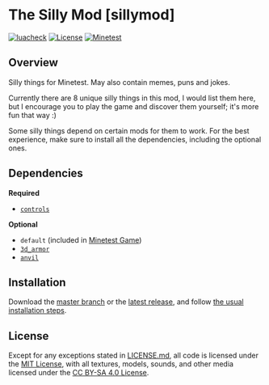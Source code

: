 
# The Silly Mod [sillymod]

[![luacheck](https://github.com/OgelGames/sillymod/workflows/luacheck/badge.svg)](https://github.com/OgelGames/sillymod/actions)
[![License](https://img.shields.io/badge/License-MIT%20and%20CC%20BY--SA%204.0-green.svg)](LICENSE.md)
[![Minetest](https://img.shields.io/badge/Minetest-5.0+-blue.svg)](https://www.minetest.net)

## Overview

Silly things for Minetest. May also contain memes, puns and jokes.

Currently there are 8 unique silly things in this mod, I would list them here, but I encourage you to play the game and discover them yourself; it's more fun that way :)

Some silly things depend on certain mods for them to work. For the best experience, make sure to install all the dependencies, including the optional ones.

## Dependencies

**Required**

- [`controls`](https://github.com/mt-mods/controls)

**Optional**

- `default` (included in [Minetest Game](https://github.com/minetest/minetest_game))
- [`3d_armor`](https://github.com/minetest-mods/3d_armor)
- [`anvil`](https://github.com/minetest-mods/anvil)

## Installation

Download the [master branch](https://github.com/OgelGames/sillymod/archive/master.zip) or the [latest release](https://github.com/OgelGames/sillymod/releases), and follow [the usual installation steps](https://wiki.minetest.net/Installing_Mods).

## License

Except for any exceptions stated in [LICENSE.md](LICENSE.md#exceptions), all code is licensed under the [MIT License](LICENSE.md#mit-license), with all textures, models, sounds, and other media licensed under the [CC BY-SA 4.0 License](LICENSE.md#cc-by-sa-40-license). 
